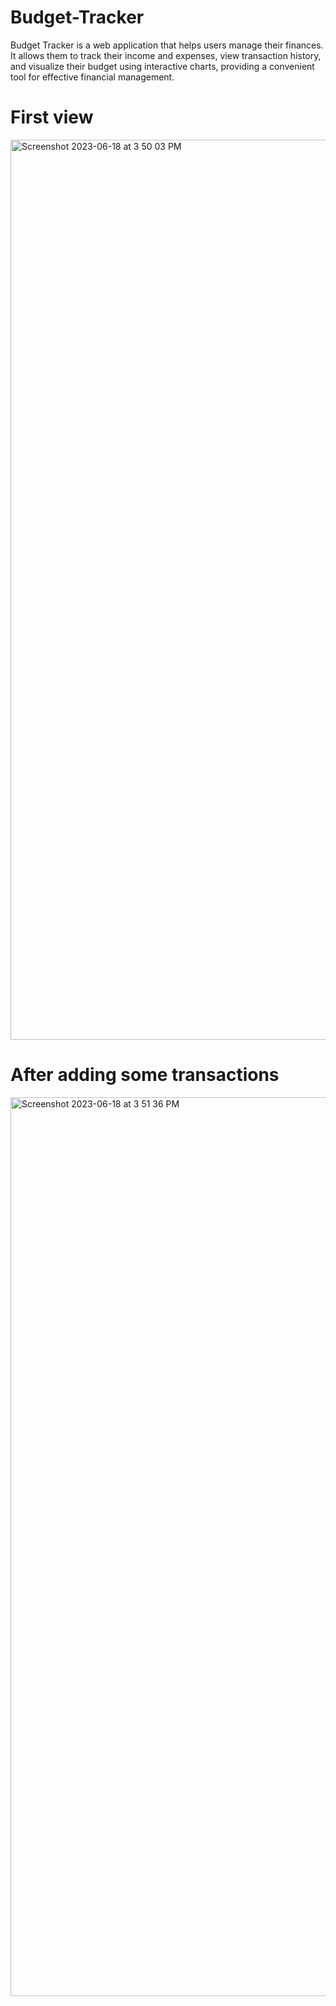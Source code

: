 # Budget-Tracker
Budget Tracker is a web application that helps users manage their finances. It allows them to track their income and expenses, view transaction history, and visualize their budget using interactive charts, providing a convenient tool for effective financial management.

# First view
<img width="1440" alt="Screenshot 2023-06-18 at 3 50 03 PM" src="https://github.com/NamanAarzoo/Budget-Tracker/assets/84902335/4f25c288-5928-4d4b-9f46-e2114ef0db11">

# After adding some transactions
<img width="1438" alt="Screenshot 2023-06-18 at 3 51 36 PM" src="https://github.com/NamanAarzoo/Budget-Tracker/assets/84902335/bce89c8e-f5be-4593-b035-34cd9f88f95c">
